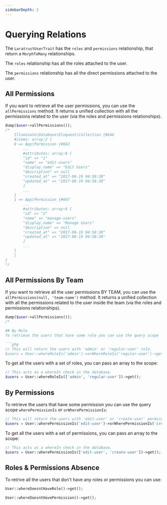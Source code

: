 ```yaml
---
sidebarDepth: 2
---
```


# Querying Relations

The `LaratrustUserTrait` has the `roles` and `permissions` relationship, that return a `MorphToMany` relationships.

The `roles` relationship has all the roles attached to the user.

The `permissions` relationship has all the direct permissions attached to the user.

## All Permissions

If you want to retrieve all the user permissions, you can use the `allPermissions` method. It returns a unified collection with all the permissions related to the user (via the roles and permissions relationships).

```php
dump($user->allPermissions());
/*
    Illuminate\Database\Eloquent\Collection {#646
    #items: array:2 [
    0 => App\Permission {#662
        ...
        #attributes: array:6 [
        "id" => "1"
        "name" => "edit-users"
        "display_name" => "Edit Users"
        "description" => null
        "created_at" => "2017-06-19 04:58:30"
        "updated_at" => "2017-06-19 04:58:30"
        ]
        ...
    }
    1 => App\Permission {#667
        ...
        #attributes: array:6 [
        "id" => "2"
        "name" => "manage-users"
        "display_name" => "Manage Users"
        "description" => null
        "created_at" => "2017-06-19 04:58:30"
        "updated_at" => "2017-06-19 04:58:30"
        ]
        ...
    }
    ]
}
*/
```
## All Permissions By Team

If you want to retrieve all the user permissions BY TEAM, you can use the `allPermissions(null, 'team-name')` method. It returns a unified collection with all the permissions related to the user inside the team (via the roles and permissions relationships).

```php
dump($user->allPermissions());
/*

## By Role
To retrieve the users that have some role you can use the query scope `whereRoleIs` or `orWhereRoleIs`:

```php
// This will return the users with 'admin' or 'regular-user' role.
$users = User::whereRoleIs('admin')->orWhereRoleIs('regular-user')->get();
```

To get all the users with a set of roles, you can pass an array to the scope:

```php
// This acts as a whereIn check in the database.
$users = User::whereRoleIs(['admin', 'regular-user'])->get();
```

## By Permissions

To retrieve the users that have some permission you can use the query scope `wherePermissionIs` or `orWherePermissionIs`:

```php
// This will return the users with 'edit-user' or 'create-user' permission.
$users = User::wherePermissionIs('edit-user')->orWherePermissionIs('create-user')->get();
```

To get all the users with a set of permissions, you can pass an array to the scope:
```php
// This acts as a whereIn check in the database.
$users = User::wherePermissionIs(['edit-user', 'create-user'])->get();
```

## Roles & Permissions Absence

To retrive all the users that don't have any roles or permissions you can use:

```php
User::whereDoesntHaveRole()->get();

User::whereDoesntHavePermission()->get();
```
